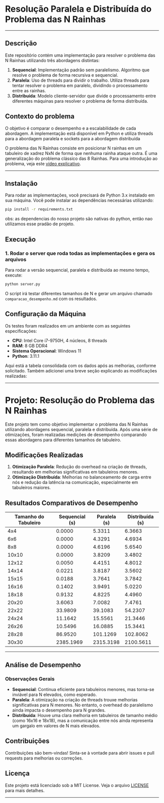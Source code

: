 # Resolução Paralela e Distribuída do Problema das N Rainhas

---

## Descrição

Este repositório contém uma implementação para resolver o problema das N Rainhas utilizando três abordagens distintas:

1. **Sequencial**: Implementação padrão sem paralelismo. Algoritmo que resolve o problema de forma recursiva e sequencial.
2. **Paralela**: Uso de threads para dividir o trabalho. Utiliza threads para tentar resolver o problema em paralelo, dividindo o processamento entre as rainhas.
3. **Distribuída**: Modelo cliente-servidor que divide o processamento entre diferentes máquinas para resolver o problema de forma distribuída.


## Contexto do problema

O objetivo é comparar o desempenho e a escalabilidade de cada abordagem. A implementação está disponível em Python e utiliza threads para a abordagem paralela e sockets para a abordagem distribuída

O problema das N Rainhas consiste em posicionar N rainhas em um tabuleiro de xadrez NxN de forma que nenhuma rainha ataque outra. É uma generalização do problema clássico das 8 Rainhas. Para uma introdução ao problema, veja este [vídeo explicativo](https://www.youtube.com/watch?v=OzZU9JnK5GY).

---

## Instalação

Para rodar as implementações, você precisará de Python 3.x instalado em sua máquina. Você pode instalar as dependências necessárias utilizando:

```bash
pip install -r requirements.txt
```
obs: as dependencias do nosso projeto são nativas do python, então nao utilizamos esse pradão de projeto. 

## Execução

### 1. Rodar o server que roda todas as implementações e gera os arquivos 

Para rodar a versão sequencial, paralela e distribuida ao mesmo tempo, execute:

```bash
python server.py
```

O script irá testar diferentes tamanhos de N e gerar um arquivo chamado `comparacao_desempenho.md` com os resultados.


## Configuração da Máquina

Os testes foram realizados em um ambiente com as seguintes especificações:

- **CPU**: Intel Core i7-9750H, 4 núcleos, 8 threads
- **RAM**: 8 GB DDR4
- **Sistema Operacional**: Windows 11
- **Python**: 3.11.1

Aqui está a tabela consolidada com os dados após as melhorias, conforme solicitado. Também adicionei uma breve seção explicando as modificações realizadas:

---

# Projeto: Resolução do Problema das N Rainhas

Este projeto tem como objetivo implementar o problema das N Rainhas utilizando abordagens sequencial, paralela e distribuída. Após uma série de otimizações, foram realizadas medições de desempenho comparando essas abordagens para diferentes tamanhos de tabuleiro.

## Modificações Realizadas

1. **Otimização Paralela**: Redução do overhead na criação de threads, resultando em melhorias significativas em tabuleiros menores.
2. **Otimização Distribuída**: Melhorias no balanceamento de carga entre nós e redução da latência na comunicação, especialmente em tabuleiros maiores.

## Resultados Comparativos de Desempenho

| Tamanho do Tabuleiro | Sequencial (s) | Paralela (s)  | Distribuída (s) |
| -------------------- | -------------- | ------------- | --------------- |
| 4x4                  | 0.0000         | 5.3311        | 6.3663          |
| 6x6                  | 0.0000         | 4.3291        | 4.6934          |
| 8x8                  | 0.0000         | 4.6196        | 5.6540          |
| 10x10                | 0.0000         | 3.8209        | 3.4802          |
| 12x12                | 0.0050         | 4.4151        | 4.8012          |
| 14x14                | 0.0221         | 3.8187        | 3.5602          |
| 15x15                | 0.0188         | 3.7641        | 3.7842          |
| 16x16                | 0.1402         | 3.9491        | 5.0220          |
| 18x18                | 0.9132         | 4.8225        | 4.4960          |
| 20x20                | 3.6063         | 7.0082        | 7.4761          |
| 22x22                | 33.9809        | 39.1083       | 54.2307         |
| 24x24                | 11.1642        | 15.5561       | 21.3446         |
| 26x26                | 10.5496        | 16.0885       | 15.3441         |
| 28x28                | 86.9520        | 101.1269      | 102.8062        |
| 30x30                | 2385.1969      | 2315.3198     | 2100.5611       |

---

## Análise de Desempenho

### Observações Gerais

- **Sequencial**: Continua eficiente para tabuleiros menores, mas torna-se inviável para N elevados, como esperado.
- **Paralela**: A otimização na criação de threads trouxe melhorias significativas para N menores. No entanto, o overhead do paralelismo ainda impacta o desempenho para N grandes.
- **Distribuída**: Houve uma clara melhoria em tabuleiros de tamanho médio (como 16x16 e 18x18), mas a comunicação entre nós ainda representa um gargalo em valores de N mais elevados.



## Contribuições

Contribuições são bem-vindas! Sinta-se à vontade para abrir issues e pull requests para melhorias ou correções.

## Licença

Este projeto está licenciado sob a MIT License. Veja o arquivo [LICENSE](LICENSE) para mais detalhes.


---

